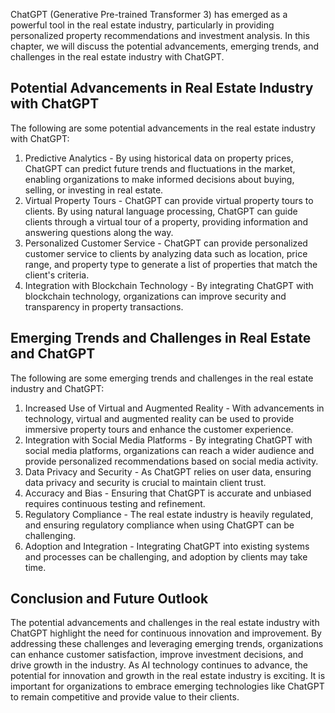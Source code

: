
ChatGPT (Generative Pre-trained Transformer 3) has emerged as a powerful tool in the real estate industry, particularly in providing personalized property recommendations and investment analysis. In this chapter, we will discuss the potential advancements, emerging trends, and challenges in the real estate industry with ChatGPT.

Potential Advancements in Real Estate Industry with ChatGPT
-----------------------------------------------------------

The following are some potential advancements in the real estate industry with ChatGPT:

1. Predictive Analytics - By using historical data on property prices, ChatGPT can predict future trends and fluctuations in the market, enabling organizations to make informed decisions about buying, selling, or investing in real estate.
2. Virtual Property Tours - ChatGPT can provide virtual property tours to clients. By using natural language processing, ChatGPT can guide clients through a virtual tour of a property, providing information and answering questions along the way.
3. Personalized Customer Service - ChatGPT can provide personalized customer service to clients by analyzing data such as location, price range, and property type to generate a list of properties that match the client's criteria.
4. Integration with Blockchain Technology - By integrating ChatGPT with blockchain technology, organizations can improve security and transparency in property transactions.

Emerging Trends and Challenges in Real Estate and ChatGPT
---------------------------------------------------------

The following are some emerging trends and challenges in the real estate industry and ChatGPT:

1. Increased Use of Virtual and Augmented Reality - With advancements in technology, virtual and augmented reality can be used to provide immersive property tours and enhance the customer experience.
2. Integration with Social Media Platforms - By integrating ChatGPT with social media platforms, organizations can reach a wider audience and provide personalized recommendations based on social media activity.
3. Data Privacy and Security - As ChatGPT relies on user data, ensuring data privacy and security is crucial to maintain client trust.
4. Accuracy and Bias - Ensuring that ChatGPT is accurate and unbiased requires continuous testing and refinement.
5. Regulatory Compliance - The real estate industry is heavily regulated, and ensuring regulatory compliance when using ChatGPT can be challenging.
6. Adoption and Integration - Integrating ChatGPT into existing systems and processes can be challenging, and adoption by clients may take time.

Conclusion and Future Outlook
-----------------------------

The potential advancements and challenges in the real estate industry with ChatGPT highlight the need for continuous innovation and improvement. By addressing these challenges and leveraging emerging trends, organizations can enhance customer satisfaction, improve investment decisions, and drive growth in the industry. As AI technology continues to advance, the potential for innovation and growth in the real estate industry is exciting. It is important for organizations to embrace emerging technologies like ChatGPT to remain competitive and provide value to their clients.
